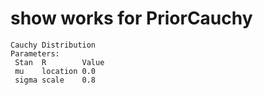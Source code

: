 # show works for PriorCauchy

    Cauchy Distribution
    Parameters:
     Stan  R        Value
     mu    location 0.0  
     sigma scale    0.8  

